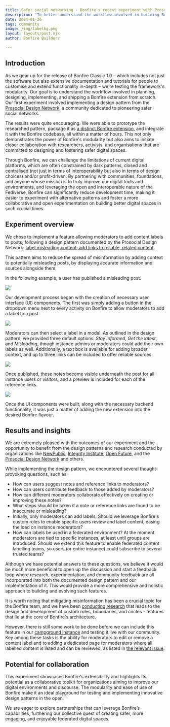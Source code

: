 ```yaml
---
title: Safer social networking - Bonfire's recent experiment with Prosocial Design Patterns 
description: "To better understand the workflow involved in building Bonfire extension from scratch, we implemented a design pattern from the Prosocial Design Network: label misleading content; add links to reliable, related content."
date: 2024-01-26
tags: community
image: /img/labelbg.png
layout: layouts/post.njk
author: Bonfire Builders

---
```


## Introduction 

As we gear up for the release of Bonfire Classic 1.0 – which includes not just the software but also extensive documentation and tutorials for people to customise and extend functionality in-depth – we're testing the framework's modularity. Our goal is to understand the workflow involved in planning, designing, implementing, and shipping a Bonfire extension from scratch. Our first experiment involved implementing a design pattern from the [Prosocial Design Network](https://www.prosocialdesign.org/), a community dedicated to pioneering safer social networks.

The results were quite encouraging. We were able to prototype the researched pattern, package it as [a distinct Bonfire extension](https://github.com/bonfire-networks/bonfire_label), and integrate it with the Bonfire codebase, all within a matter of hours. This not only demonstrates the power of Bonfire's modularity but also aims to initiate closer collaboration with researchers, activists, and organisations that are committed to designing and fostering safer digital spaces.

Through Bonfire, we can challenge the limitations of current digital platforms, which are often constrained by dark patterns, closed and centralised (not just in terms of interoperability but also in terms of design choices) and/or profit-driven. By partnering with communities, foundations, and anyone whose mission is to truly improve our digital tools and environments, and leveraging the open and interoperable nature of the Fediverse, Bonfire can significantly reduce development time, making it easier to experiment with alternative patterns and foster a more collaborative and open experimentation on building better digital spaces in such crucial times.

## Experiment overview 

We chose to implement a feature allowing moderators to add content labels to posts, following a design pattern documented by the Prosocial Design Network: [label misleading content; add links to reliable, related content](https://www.prosocialdesign.org/library/label-misleading-content-add-links-to-reliable-related-content). 

This pattern aims to reduce the spread of misinformation by adding context to potentially misleading posts, by displaying accurate information and sources alongside them.

In the following example, a user has published a misleading post.

<img src="/img/posttolabel.png">

Our development process began with the creation of necessary user interface (UI) components. The first was simply adding a button in the dropdown menu next to every activity on Bonfire to allow moderators to add a label to a post. 

<img src="/img/labeltoaction.png">

Moderators can then select a label in a modal. As outlined in the design pattern, we provided three default options: *Stay informed*, *Get the latest*, and *Misleading*, though instance admins or moderators could add their own labels as well. Additionally, a text box is available for adding broader context, and up to three links can be included to offer reliable sources.

<img src="/img/labelmodal.png">

Once published, these notes become visible underneath the post for all instance users or visitors, and a preview is included for each of the reference links. 

<img src="/img/labelled.png">

Once the UI components were built, along with the necessary backend functionality, it was just a matter of adding the new extension into the desired Bonfire flavour.

## Results and insights 

We are extremely pleased with the outcomes of our experiment and the opportunity to benefit from the design patterns and research conducted by organizations like [NewPublic](https://newpublic.org/), [Integrity Institute](https://integrityinstitute.org/), [Open Future](https://openfuture.eu/), and the [Prosocial Design Network](https://www.prosocialdesign.org/) and others. 

While implementing the design pattern, we encountered several thought-provoking questions, such as:
<ul>
    <li>How can users suggest notes and reference links to moderators?</li>
    <li>How can users contribute feedback to those added by moderators?</li>
	<li>How can different moderators collaborate effectively on creating or improving these notes?</li>
	<li>What steps should be taken if a note or reference links are found to be inaccurate or misleading?</li>
	<li>Initially, only moderators can add labels. Should we leverage Bonfire's custom roles to enable specific users review and label content, easing the load on instance moderators?</li>
	<li>How can labels be used in a federated environment? At the moment moderators are tied to specific instances, at least until groups are introduced. Should we extend this feature to enable federated content labelling teams, so users (or entire instance) could subscribe to several trusted teams? </li>
</ul>

Although we have potential answers to these questions, we believe it would be much more beneficial to open up the discussion and start a feedback loop where research, experimentation, and community feedback are all incorporated into both the documented design pattern and our implementation of it. This would provide a more comprehensive and holistic approach to building and evolving such features.

It is worth noting that mitigating misinformation has been a crucial topic for the Bonfire team, and we have been [conducting research](https://bonfirenetworks.org/zappa) that leads to the design and development of custom roles, boundaries, and circles - features that lie at the core of Bonfire's architecture.

However, there is still some work to be done before we can include this feature in our [campground instance](https://campground.bonfire.cafe) and testing it live with our community. Key among these tasks is the ability for moderators to edit or remove a content label and to adding a dedicated page for moderators where all labelled content is listed and can be reviewed, as listed in [the relevant issue](https://github.com/bonfire-networks/bonfire-app/issues/831).

## Potential for collaboration 

This experiment showcases Bonfire's extensibility and highlights its potential as a collaborative toolkit for organizations aiming to improve our digital environments and discourse. The modularity and ease of use of Bonfire make it an ideal playground for testing and implementing innovative design patterns in the open. 

We are eager to explore partnerships that can leverage Bonfire’s capabilities, furthering our collective quest of creating safer, more engaging, and enjoyable federated digital spaces.

